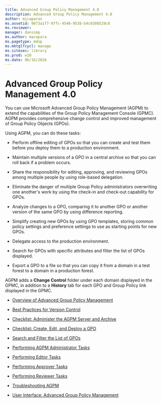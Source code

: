 ```yaml
---
title: Advanced Group Policy Management 4.0
description: Advanced Group Policy Management 4.0
author: mjcaparas
ms.assetid: 9873a1f7-97fc-4546-9538-b4c0308529c0
ms.reviewer: 
manager: dansimp
ms.author: macapara
ms.pagetype: mdop
ms.mktglfcycl: manage
ms.sitesec: library
ms.prod: w10
ms.date: 06/16/2016
---
```



# Advanced Group Policy Management 4.0


You can use Microsoft Advanced Group Policy Management (AGPM) to extend the capabilities of the Group Policy Management Console (GPMC). AGPM provides comprehensive change control and improved management of Group Policy Objects (GPOs).

Using AGPM, you can do these tasks:

-   Perform offline editing of GPOs so that you can create and test them before you deploy them to a production environment.

-   Maintain multiple versions of a GPO in a central archive so that you can roll back if a problem occurs.

-   Share the responsibility for editing, approving, and reviewing GPOs among multiple people by using role-based delegation.

-   Eliminate the danger of multiple Group Policy administrators overwriting one another's work by using the check-in and check-out capability for GPOs.

-   Analyze changes to a GPO, comparing it to another GPO or another version of the same GPO by using difference reporting.

-   Simplify creating new GPOs by using GPO templates, storing common policy settings and preference settings to use as starting points for new GPOs.

-   Delegate access to the production environment.

-   Search for GPOs with specific attributes and filter the list of GPOs displayed.

-   Export a GPO to a file so that you can copy it from a domain in a test forest to a domain in a production forest.

AGPM adds a **Change Control** folder under each domain displayed in the GPMC, in addition to a **History** tab for each GPO and Group Policy link displayed in the GPMC.

-   [Overview of Advanced Group Policy Management](overview-of-advanced-group-policy-management-agpm40.md)

-   [Best Practices for Version Control](best-practices-for-version-control-agpm40.md)

-   [Checklist: Administer the AGPM Server and Archive](checklist-administer-the-agpm-server-and-archive-agpm40.md)

-   [Checklist: Create, Edit, and Deploy a GPO](checklist-create-edit-and-deploy-a-gpo-agpm40.md)

-   [Search and Filter the List of GPOs](search-and-filter-the-list-of-gpos.md)

-   [Performing AGPM Administrator Tasks](performing-agpm-administrator-tasks-agpm40.md)

-   [Performing Editor Tasks](performing-editor-tasks-agpm40.md)

-   [Performing Approver Tasks](performing-approver-tasks-agpm40.md)

-   [Performing Reviewer Tasks](performing-reviewer-tasks-agpm40.md)

-   [Troubleshooting AGPM](troubleshooting-agpm-agpm40.md)

-   [User Interface: Advanced Group Policy Management](user-interface-advanced-group-policy-management-agpm40.md)

 

 





